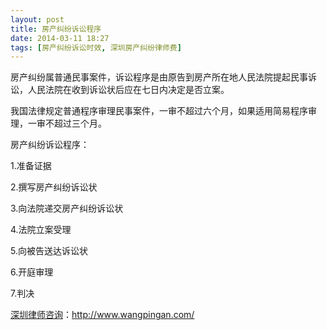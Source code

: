 ```yaml
---
layout: post
title: 房产纠纷诉讼程序
date: 2014-03-11 18:27
tags: [房产纠纷诉讼时效, 深圳房产纠纷律师费]
---
```

房产纠纷属普通民事案件，诉讼程序是由原告到房产所在地人民法院提起民事诉讼，人民法院在收到诉讼状后应在七日内决定是否立案。

我国法律规定普通程序审理民事案件，一审不超过六个月，如果适用简易程序审理，一审不超过三个月。

房产纠纷诉讼程序：

1.准备证据

2.撰写房产纠纷诉讼状

3.向法院递交房产纠纷诉讼状

4.法院立案受理

5.向被告送达诉讼状

6.开庭审理

7.判决

<a href="http://www.wangpingan.com/">深圳律师咨询</a>：<a href="http://www.wangpingan.com/">http://www.wangpingan.com/</a>

